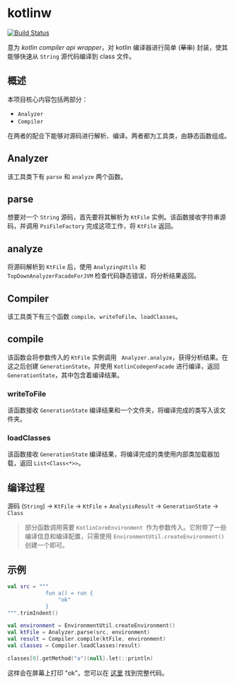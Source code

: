 # kotlinw
[![Build Status](https://www.travis-ci.org/MechDancer/kotlinw.svg?branch=master)](https://www.travis-ci.org/MechDancer/kotlinw)

意为 *kotlin compiler api wrapper*，对 kotlin 编译器进行简单 (~~草率~~) 封装，使其能够快速从 `String` 源代码编译到 class 文件。

## 概述

本项目核心内容包括两部分：

* `Analyzer`
* `Compiler`

在两者的配合下能够对源码进行解析、编译。两者都为工具类，由静态函数组成。

## Analyzer

该工具类下有 `parse` 和 `analyze` 两个函数。

## parse

想要对一个 `String` 源码，首先要将其解析为 `KtFile` 实例。该函数接收字符串源码，并调用 `PsiFileFactory` 完成这项工作，将 `KtFile` 返回。

## analyze

将源码解析到 `KtFile` 后，使用 `AnalyzingUtils` 和 `TopDownAnalyzerFacadeForJVM` 检查代码静态错误，将分析结果返回。

## Compiler

该工具类下有三个函数 `compile`、`writeToFile`、`loadClasses`。

## compile

该函数会将参数传入的 `KtFile` 实例调用 ` Analyzer.analyze`，获得分析结果。在这之后创建 `GenerationState`，并使用 `KotlinCodegenFacade` 进行编译，返回 `GenerationState`，其中包含着编译结果。

### writeToFile

该函数接收 `GenerationState` 编译结果和一个文件夹，将编译完成的类写入该文件夹。

### loadClasses

该函数接收 `GenerationState` 编译结果，将编译完成的类使用内部类加载器加载，返回 `List<Class<*>>`。

## 编译过程

源码 (`String`) -> `KtFile` -> `KtFile` + `AnalysisResult` -> `GenerationState` -> `Class`

>部分函数调用需要 `KotlinCoreEnvironment `作为参数传入。它附带了一些编译信息和编译配置，只需使用 `EnvironmentUtil.createEnvironment()` 创建一个即可。

## 示例

```kotlin
val src = """
			fun a() = run {
				"ok"
			}
""".trimIndent()

val environment = EnvironmentUtil.createEnvironment()
val ktFile = Analyzer.parse(src, environment)
val result = Compiler.compile(ktFile, environment)
val classes = Compiler.loadClasses(result)

classes[0].getMethod("a")(null).let(::println)
```

这样会在屏幕上打印 "ok"。您可以在 [这里](https://github.com/MechDancer/kotlinw/blob/master/src/test/kotlin/org/mechdancer/kotlinw/test/TestCompile.kt) 找到完整代码。